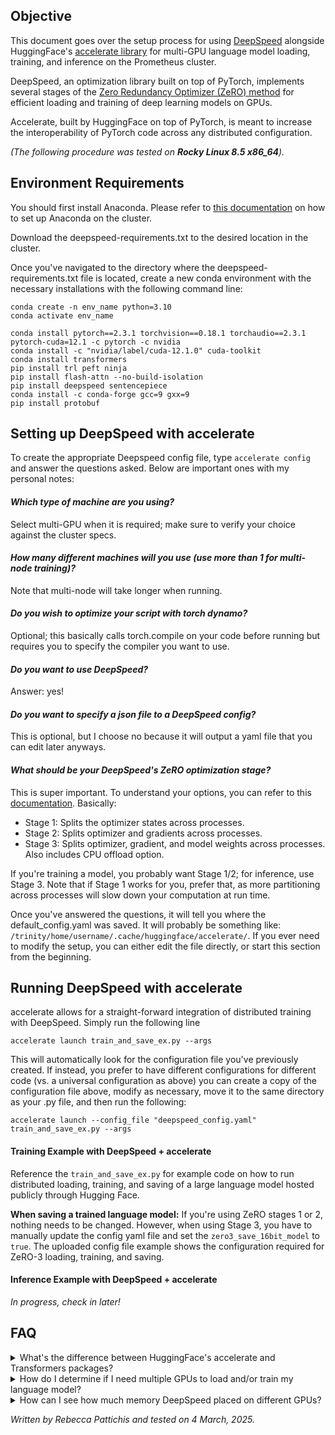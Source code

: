 ## Objective
This document goes over the setup process for using [DeepSpeed](https://github.com/deepspeedai/DeepSpeed) alongside HuggingFace's [accelerate library](https://huggingface.co/docs/accelerate/en/index) for multi-GPU language model loading, training, and inference on the Prometheus cluster. 

DeepSpeed, an optimization library built on top of PyTorch, implements several stages of the [Zero Redundancy Optimizer (ZeRO) method](https://arxiv.org/abs/1910.02054) for efficient loading and training of deep learning models on GPUs. 

Accelerate, built by HuggingFace on top of PyTorch, is meant to increase the interoperability of PyTorch code across any distributed configuration.

_(The following procedure was tested on __Rocky Linux 8.5 x86_64__)._

## Environment Requirements
You should first install Anaconda. Please refer to [this documentation](https://github.com/rpattichis/deep_learning_dev_environment/blob/master/dl_env_setup.md#setup-conda) on how to set up Anaconda on the cluster.

Download the deepspeed-requirements.txt to the desired location in the cluster.

Once you've navigated to the directory where the deepspeed-requirements.txt file is located, create a new conda environment with the necessary installations with the following command line:

```
conda create -n env_name python=3.10
conda activate env_name

conda install pytorch==2.3.1 torchvision==0.18.1 torchaudio==2.3.1 pytorch-cuda=12.1 -c pytorch -c nvidia
conda install -c "nvidia/label/cuda-12.1.0" cuda-toolkit
conda install transformers 
pip install trl peft ninja
pip install flash-attn --no-build-isolation
pip install deepspeed sentencepiece
conda install -c conda-forge gcc=9 gxx=9
pip install protobuf
```

## Setting up DeepSpeed with accelerate

To create the appropriate Deepspeed config file, type ``` accelerate config ``` and answer the questions asked. Below are important ones with my personal notes:

#### _Which type of machine are you using?_
Select multi-GPU when it is required; make sure to verify your choice against the cluster specs.
#### _How many different machines will you use (use more than 1 for multi-node training)?_
Note that multi-node will take longer when running.
#### _Do you wish to optimize your script with torch dynamo?_
Optional; this basically calls torch.compile on your code before running but requires you to specify the compiler you want to use.
#### _Do you want to use DeepSpeed?_
Answer: yes!
#### _Do you want to specify a json file to a DeepSpeed config?_
This is optional, but I choose no because it will output a yaml file that you can edit later anyways.
#### _What should be your DeepSpeed's ZeRO optimization stage?_
This is super important. To understand your options, you can refer to this [documentation](https://www.deepspeed.ai/tutorials/zero/). Basically:
- Stage 1: Splits the optimizer states across processes.
- Stage 2: Splits optimizer and gradients across processes.
- Stage 3: Splits optimizer, gradient, and model weights across processes. Also includes CPU offload option.

If you're training a model, you probably want Stage 1/2; for inference, use Stage 3. Note that if Stage 1 works for you, prefer that, as more partitioning across processes will slow down your computation at run time.

Once you've answered the questions, it will tell you where the default_config.yaml was saved. It will probably be something like: `/trinity/home/username/.cache/huggingface/accelerate/`. If you ever need to modify the setup, you can either edit the file directly, or start this section from the beginning.

## Running DeepSpeed with accelerate

accelerate allows for a straight-forward integration of distributed training with DeepSpeed. Simply run the following line

```accelerate launch train_and_save_ex.py --args```

This will automatically look for the configuration file you've previously created. If instead, you prefer to have different configurations for different code (vs. a universal configuration as above) you can create a copy of the configuration file above, modify as necessary, move it to the same directory as your .py file, and then run the following:

```accelerate launch --config_file "deepspeed_config.yaml" train_and_save_ex.py --args```

#### Training Example with DeepSpeed + accelerate

Reference the ``train_and_save_ex.py`` for example code on how to run distributed loading, training, and saving of a large language model hosted publicly through Hugging Face.

__When saving a trained language model:__
If you're using ZeRO stages 1 or 2, nothing needs to be changed. However, when using Stage 3, you have to manually update the config yaml file and set the `zero3_save_16bit_model` to `true`. The uploaded config file example shows the configuration required for ZeRO-3 loading, training, and saving.

#### Inference Example with DeepSpeed + accelerate

_In progress, check in later!_

## FAQ

<details>
<summary>What's the difference between HuggingFace's accelerate and Transformers packages?</summary>
<br>
There are technically two documentations for using DeepSpeed, one for using Hugging Face's accelerate and one for using the Transformers packages. Under the hood, Transformers' integration actually relies on accelerate's integration.
</details>

<details>
<summary>How do I determine if I need multiple GPUs to load and/or train my language model?</summary>
<br>
Hugging Face provides a [neat resource](https://huggingface.co/docs/accelerate/en/usage_guides/model_size_estimator) that gives you an estimate of the amount of memory required for loading and training your model based on the precision of your weights, and training using different optimizers. Importantly, it also provides the memory requirement for the largest layer of the model. 
</details>

<details>
<summary>How can I see how much memory DeepSpeed placed on different GPUs?</summary>
<br>
After submitting a job and getting its jobID, you can run an interactive job using the jobID: `srun --jobid=123456 nvidia-smi`.
</details>

*Written by Rebecca Pattichis and tested on 4 March, 2025.* 